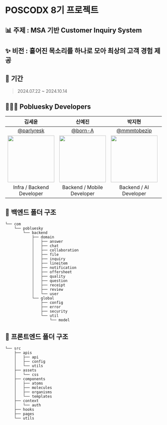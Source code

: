 # POSCODX 8기 프로젝트

## 📊 주제 : MSA 기반 Customer Inquiry System

## ✨ 비전 : 흩어진 목소리를 하나로 모아 최상의 고객 경험 제공

## 📆 기간
> 2024.07.22 ~ 2024.10.14

## 👩🏻‍💻 Pobluesky Developers
| 김세윤 | 신예진 | 박지현 | 배지윤 | 배희진 |
| :-: | :-: | :-: | :-: | :-: |
| [@parlyresk](https://github.com/parlyresk) | [@born-A](https://github.com/born-A) | [@mmmtobezip](https://github.com/mmmtobezip) | [@Jiyoongrace](https://github.com/Jiyoongrace) | [@heejinssss](https://github.com/heejinssss) |
|<img src="https://github.com/parlyresk.png" style="width:150px; height:150px;">|<img src="https://github.com/born-A.png" style="width:150px; height:150px;">|<img src="https://github.com/mmmtobezip.png" style="width:150px; height:150px;">|<img src="https://github.com/Jiyoongrace.png" style="width:150px; height:150px;">|<img src="https://github.com/heejinssss.png" style="width:150px; height:150px;">|
| Infra / Backend<br/>Developer | Backend / Mobile<br/>Developer | Backend / AI<br/>Developer | Frontend / Backend<br/>Developer | Frontend / Backend<br/>Developer |

## 📁 백엔드 폴더 구조
```
└── com
    └── pobluesky
        └── backend
            ├── domain
            │   ├── answer
            │   ├── chat
            │   ├── collaboration
            │   ├── file
            │   ├── inquiry
            │   ├── lineitem
            │   ├── notification
            │   ├── offersheet
            │   ├── quality
            │   ├── question
            │   ├── receipt
            │   ├── review
            │   └── user
            └── global
                ├── config
                ├── error
                ├── security
                └── util
                    └── model
```

## 📁 프론트엔드 폴더 구조
```
└── src
    ├── apis
    │   ├── api
    │   ├── config
    │   └── utils
    ├── assets
    │   └── css
    ├── components
    │   ├── atoms
    │   ├── molecules
    │   ├── organisms
    │   └── templates
    ├── context
    │   └── auth
    ├── hooks
    ├── pages
    └── utils
```
